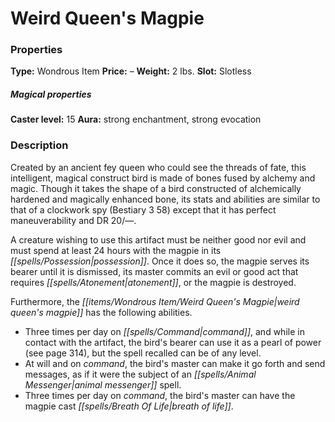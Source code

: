 ﻿---
Title: "Weird Queen's Magpie"
Type: "Wondrous Item"
Price: "–"
Weight: "2 lbs."
Slot: "Slotless"
Caster level: "15"
Aura: "strong enchantment, strong evocation"
Description: |
  "Created by an ancient fey queen who could see the threads of fate, this intelligent, magical construct bird is made of bones fused by alchemy and magic. Though it takes the shape of a bird constructed of alchemically hardened and magically enhanced bone, its stats and abilities are similar to that of a clockwork spy (_Bestiary 3_ 58) except that it has perfect maneuverability and DR 20/—.
  A creature wishing to use this artifact must be neither good nor evil and must spend at least 24 hours with the magpie in its possession. Once it does so, the magpie serves its bearer until it is dismissed, its master commits an evil or good act that requires atonement, or the magpie is destroyed.
  Furthermore, the weird queen's magpie has the following abilities."
Destruction: |
  "The _weird queen's magpie_ is destroyed if it enters the Positive Energy Plane."
Sources: "['Ultimate Equipment']"
---

# Weird Queen's Magpie

### Properties

**Type:** Wondrous Item **Price:** – **Weight:** 2 lbs. **Slot:** Slotless

##### Magical properties

**Caster level:** 15 **Aura:** strong enchantment, strong evocation

### Description

Created by an ancient fey queen who could see the threads of fate, this intelligent, magical construct bird is made of bones fused by alchemy and magic. Though it takes the shape of a bird constructed of alchemically hardened and magically enhanced bone, its stats and abilities are similar to that of a clockwork spy (Bestiary 3 58) except that it has perfect maneuverability and DR 20/—.

A creature wishing to use this artifact must be neither good nor evil and must spend at least 24 hours with the magpie in its _[[spells/Possession|possession]]_. Once it does so, the magpie serves its bearer until it is dismissed, its master commits an evil or good act that requires _[[spells/Atonement|atonement]]_, or the magpie is destroyed.

Furthermore, the _[[items/Wondrous Item/Weird Queen's Magpie|weird queen's magpie]]_ has the following abilities.

* Three times per day on _[[spells/Command|command]]_, and while in contact with the artifact, the bird's bearer can use it as a pearl of power (see page 314), but the spell recalled can be of any level.
* At will and on _command_, the bird's master can make it go forth and send messages, as if it were the subject of an _[[spells/Animal Messenger|animal messenger]]_ spell.
* Three times per day on _command_, the bird's master can have the magpie cast _[[spells/Breath Of Life|breath of life]]_.